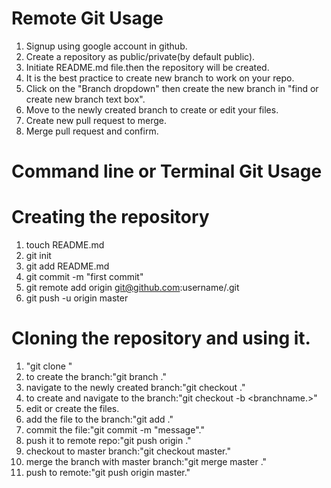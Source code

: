 # Remote Git Usage

1. Signup using google account in github.
2. Create a repository as public/private(by default public).
3. Initiate README.md file.then the repository will be created.
4. It is the best practice to create new branch to work on your repo.
5. Click on the "Branch dropdown" then create the new branch in "find or create new branch text box".
6. Move to the newly created branch to create or edit your files.
7. Create new pull request to merge.
8. Merge pull request and confirm.
 
# Command line or Terminal Git Usage

# Creating the repository 
1. touch README.md
2. git init
3. git add README.md
4. git commit -m "first commit"
5. git remote add origin git@github.com:username/<reponame>.git
6. git push -u origin master

# Cloning the repository and using it.
1. "git clone <link>"
2. to create the branch:"git branch <branchname>."
3. navigate to the newly created branch:"git checkout <branchname>."
4. to create and navigate to the branch:"git checkout -b <branchname.>"
5. edit or create the files.
6. add the file to the branch:"git add <filename>."
7. commit the file:"git commit -m "message"."
8. push it to remote repo:"git push origin <branchname>."
9. checkout to master branch:"git checkout master."
10. merge the branch with master branch:"git merge master <branchname>."
1. push to remote:"git push origin master."


